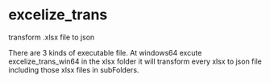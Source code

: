 # excelize_trans
transform .xlsx file to json

There are 3 kinds of executable file. At windows64 excute excelize_trans_win64 in the xlsx folder it will transform every xlsx to json file including those
xlsx files in subFolders.
